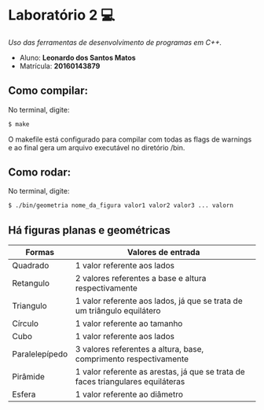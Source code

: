 # Laboratório 2  :computer:
*Uso das ferramentas de desenvolvimento de programas em C++.*

 * Aluno: **Leonardo dos Santos Matos**
 * Matrícula: **20160143879**
 
## Como compilar:
No terminal, digite: 
```bash
$ make
```
O makefile está configurado para compilar com todas as flags de warnings e ao final gera um arquivo executável no diretório /bin.

## Como rodar:
No terminal, digite:
```bash
$ ./bin/geometria nome_da_figura valor1 valor2 valor3 ... valorn
```
## Há figuras planas e geométricas

Formas | Valores de entrada
------------ | -------------
Quadrado | 1 valor referente aos lados
Retangulo | 2 valores referentes a base e altura respectivamente
Triangulo | 1 valor referente aos lados, já que se trata de um triângulo equilátero
Círculo | 1 valor referente ao tamanho
Cubo | 1 valor referente aos lados
Paralelepípedo | 3 valores referentes a altura, base, comprimento respectivamente
Pirâmide | 1 valor referente as arestas, já que se trata de faces triangulares equiláteras
Esfera | 1 valor referente ao diâmetro

 
